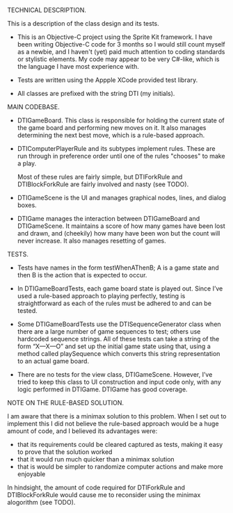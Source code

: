 TECHNICAL DESCRIPTION.

This is a description of the class design and its tests.

  * This is an Objective-C project using the Sprite Kit framework. I have been writing Objective-C code for 3 months so I
    would still count myself as a newbie, and I haven't (yet) paid much attention to coding standards or stylistic elements.
    My code may appear to be very C#-like, which is the language I have most experience with.
  
  * Tests are written using the Appple XCode provided test library.
  
  * All classes are prefixed with the string DTI (my initials).

MAIN CODEBASE.

 * DTIGameBoard. This class is responsible for holding the current state of the game board and performing new moves on it.
   It also manages determining the next best move, which is a rule-based approach.
  
 * DTIComputerPlayerRule and its subtypes implement rules. These are run through in preference order until one of 
   the rules "chooses" to make a play.
   
   Most of these rules are fairly simple, but DTIForkRule and DTIBlockForkRule are fairly involved and nasty (see TODO).

 * DTIGameScene is the UI and manages graphical nodes, lines, and dialog boxes. 
 
 * DTIGame manages the interaction between DTIGameBoard and DTIGameScene. It maintains a score of how many games have been
   lost and drawn, and (cheekily) how many have been won but the count will never increase. It also manages resetting of
   games.
   
TESTS.

 * Tests have names in the form testWhenAThenB; A is a game state and then B is the action that is expected to occur.

 * In DTIGameBoardTests, each game board state is played out. Since I’ve used a rule-based approach to playing perfectly,
   testing is straightforward as each of the rules must be adhered to and can be tested.

 * Some DTIGameBoardTests use the DTISequenceGenerator class when there are a large number of game sequences to test;
   others use hardcoded sequence strings. All of these tests can take a string of the form “X—X—O” and set up the initial 
   game state using that, using a method called playSequence which converts this string representation to an actual 
   game board.

 * There are no tests for the view class, DTIGameScene. However, I’ve tried to keep this class to UI construction and
   input code only, with any logic performed in DTIGame. DTIGame has good coverage.
 
 
NOTE ON THE RULE-BASED SOLUTION.

I am aware that there is a minimax solution to this problem. When I set out to implement this I did not believe the
rule-based approach would be a huge amount of code, and I believed its advantages were:
 * that its requirements could be cleared captured as tests, making it easy to prove that the solution worked
 * that it would run much quicker than a minimax solution
 * that is would be simpler to randomize computer actions and make more enjoyable
 
In hindsight, the amount of code required for DTIForkRule and DTIBlockForkRule would cause me to reconsider using the
minimax alogorithm (see TODO).

